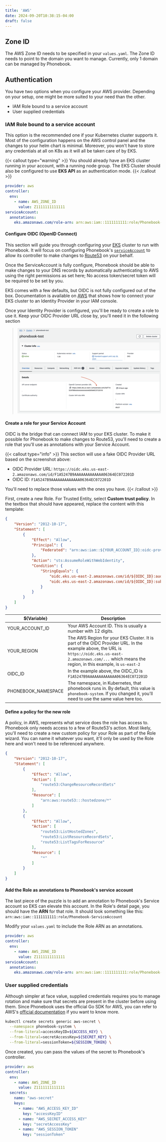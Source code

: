 ```yaml
---
title: 'AWS'
date: 2024-09-20T10:38:15-04:00
draft: false
---
```


## Zone ID

The AWS Zone ID needs to be specified in your `values.yaml`. The Zone ID needs to point to the domain you want to manage. Currently, only 1 domain can be managed by Phonebook.

## Authentication
You have two options when you configure your AWS provider. Depending on your setup, one might be more suited to your need than the other.

- IAM Role bound to a service account
- User supplied credentials

### IAM Role bound to a service account

This option is the recommended one if your Kubernetes cluster supports it. Most of the configuration happens on the AWS control panel and the changes to your helm chart is minimal. Moreover, you won't have to store any credentials at all on K8s as it will all be taken care of by EKS.

{{< callout type="warning" >}}
You should already have an EKS cluster running in your account, with a running node group. The EKS Cluster should also be configured to use **EKS API** as an authentication mode.
{{< /callout >}}

```yaml
provider: aws
controller:
  env:
    - name: AWS_ZONE_ID
      value: Z1111111111111
serviceAccount:
  annotations:
    eks.amazonaws.com/role-arn: arn:aws:iam::1111111111:role/Phonebook-ServiceAccount
```

#### Configure OIDC (OpenID Connect)

This section will guide you through configuring your [EKS](https://aws.amazon.com/eks/) cluster to run with Phonebook. It will focus on configuring Phonebook's [`serviceAccount`](https://kubernetes.io/docs/concepts/security/service-accounts/) to allow its controller to make changes to [Route53](https://aws.amazon.com/route53/) on your behalf.

Once the ServiceAccount is fully configure, Phonebook should be able to make changes to your DNS records by automatically authenticating to AWS using the right permissions as set here; No access token/secret token will be required to be set by you.


EKS comes with a few defaults, but OIDC is not fully configured out of the box. Documentation is available on [AWS](https://docs.aws.amazon.com/eks/latest/userguide/enable-iam-roles-for-service-accounts.html) that shows how to connect your EKS cluster to an Identity Provider in your IAM console.

Once your Identity Provider is configured, you'll be ready to create a role to use it. Keep your OIDC Provider URL close by, you'll need it in the following section

> ![EKS cluster detail page](./cluster-page.png)

#### Create a role for your Service Account

OIDC is the bridge that can connect IAM to your EKS cluster. To make it possible for Phonebook to make changes to Route53, you'll need to create a role that you'll use as annotations with your Service Account. 

{{< callout type="info" >}}
This section will use a fake OIDC Provider URL based on the screenshot above:

- OIDC Provider URL: `https://oidc.eks.us-east-2.amazonaws.com/id/F1A5247B9AAAAAAAAAAAAA06364EC072201D`
- OIDC ID: `F1A5247B9AAAAAAAAAAAAA06364EC072201D`

You'll need to replace those values with the ones you have.
{{< /callout >}}

First, create a new Role. For Trusted Entity, select **Custom trust policy**. In the textbox that should have appeared, replace the content with this template:

```json
{
    "Version": "2012-10-17",
    "Statement": [
        {
            "Effect": "Allow",
            "Principal": {
                "Federated": "arn:aws:iam::${YOUR_ACCOUNT_ID}:oidc-provider/oidc.eks.${YOUR_REGION}.amazonaws.com/id/${OIDC_ID}"
            },
            "Action": "sts:AssumeRoleWithWebIdentity",
            "Condition": {
                "StringEquals": {
                    "oidc.eks.us-east-2.amazonaws.com/id/${OIDC_ID}:aud": "sts.amazonaws.com",
                    "oidc.eks.us-east-2.amazonaws.com/id/${OIDC_ID}:sub": "system:serviceaccount:${PHONEBOOK_NAMESPACE}:phonebook-controller"
                }
            }
        }
    ]
}
```

|${Variable}|Description|
|--|--|
|YOUR_ACCOUNT_ID|Your AWS Account ID. This is usually a number with 12 digits.|
|YOUR_REGION|The AWS Region for your EKS Cluster. It is part of the OIDC Provider URL. In the example above, the URL is `https://oidc.eks.us-east-2.amazonaws.com/...` which means the region, in this example, is `us-east-2`|
|OIDC_ID|In the example above, the OIDC_ID is `F1A5247B9AAAAAAAAAAAAA06364EC072201D`|
|PHONEBOOK_NAMESPACE|The namespace, in Kubernetes, that phonebook runs in. By default, this value is `phonebook-system`. If you changed it, you'll need to use the same value here too.|


#### Define a policy for the new role

A policy, in AWS, represents what service does the role has access to. Phonebook only needs access to a few of Route53's action. Most likely, you'll need to create a new custom policy for your Role as part of the Role wizard. You can name it whatever you want, it'll only be used by the Role here and won't need to be referenced anywhere.

```json
{
    "Version": "2012-10-17",
    "Statement": [
        {
            "Effect": "Allow",
            "Action": [
                "route53:ChangeResourceRecordSets"
            ],
            "Resource": [
                "arn:aws:route53:::hostedzone/*"
            ]
        },
        {
            "Effect": "Allow",
            "Action": [
                "route53:ListHostedZones",
                "route53:ListResourceRecordSets",
                "route53:ListTagsForResource"
            ],
            "Resource": [
                "*"
            ]
        }
    ]
}
```

#### Add the Role as annotations to Phonebook's service account

The last piece of the puzzle is to add an annotation to Phonebook's Service account so EKS can elevate this account. In the Role's detail page, you should have the **ARN** for that role. It should look something like this: `arn:aws:iam::1111111111:role/Phonebook-ServiceAccount`

Modify your `values.yaml` to include the Role ARN as an annotations.

```yaml
provider: aws
controller:
  env:
    - name: AWS_ZONE_ID
      value: Z1111111111111
serviceAccount:
  annotations:
    eks.amazonaws.com/role-arn: arn:aws:iam::1111111111:role/Phonebook-ServiceAccount
```

### User supplied credentials

Although simpler at face value, supplied credentials requires you to manage rotation and make sure that secrets are present in the cluster before using them. Since Phonebook uses the official Go SDK for AWS, you can refer to AWS's [official documentation](https://aws.github.io/aws-sdk-go-v2/docs/configuring-sdk/) if you want to know more.

```sh
kubectl create secrets generic aws-secret \
  --namespace phonebook-system \
  --from-literal=accessKeyID=${ACCESS_KEY} \
  --from-literal=secretAccessKey=${SECRET_KEY} \
  --from-literal=sessionToken=${SESSION_TOKEN} \
```

Once created, you can pass the values of the secret to Phonebook's controller.

```yaml
provider: aws
controller:
  env:
    - name: AWS_ZONE_ID
      value: Z1111111111111
  secrets:
    name: "aws-secret"
    keys:
      - name: "AWS_ACCESS_KEY_ID"
        key: "accessKeyID"
      - name: "AWS_SECRET_ACCESS_KEY"
        key: "secretAccessKey"
      - name: "AWS_SESSION_TOKEN"
        key: "sessionToken"
```
